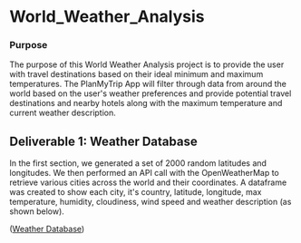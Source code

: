 # World_Weather_Analysis

### Purpose 
The purpose of this World Weather Analysis project is to provide the user with travel destinations based on their ideal minimum and maximum temperatures. The PlanMyTrip App will filter through data from around the world based on the user's weather preferences and provide potential travel destinations and nearby hotels along with the maximum temperature and current weather description. 

## Deliverable 1: Weather Database
In the first section, we generated a set of 2000 random latitudes and longitudes. We then performed an API call with the OpenWeatherMap to retrieve various cities across the world and their coordinates. A dataframe was created to show each city, it's country, latitude, longitude, max temperature, humidity, cloudiness, wind speed and weather description (as shown below). 

([Weather Database](Weather_Database/WeatherPy_Database.csv))

